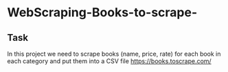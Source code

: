 # WebScraping-Books-to-scrape-

Task
---------

In this project we need to scrape books (name, price, rate) for each book in each category and put them into a CSV file
https://books.toscrape.com/

